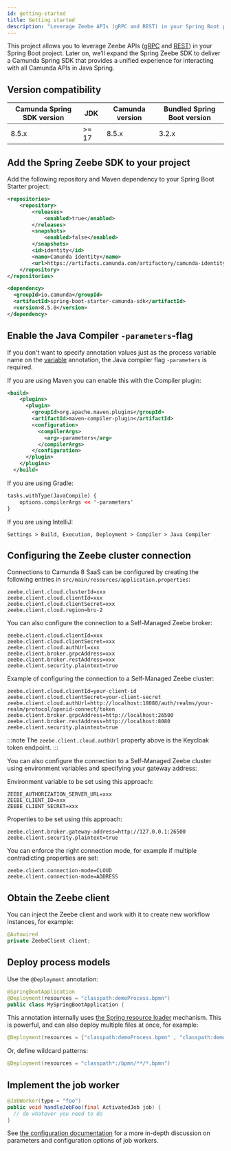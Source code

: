 ```yaml
---
id: getting-started
title: Getting started
description: "Leverage Zeebe APIs (gRPC and REST) in your Spring Boot project."
---
```


This project allows you to leverage Zeebe APIs ([gRPC](/apis-tools/zeebe-api/grpc.md) and [REST](/apis-tools/zeebe-api-rest/zeebe-api-rest-overview.md)) in your Spring Boot project. Later on, we’ll expand the Spring Zeebe SDK to deliver a Camunda Spring SDK that provides a unified experience for interacting with all Camunda APIs in Java Spring.

## Version compatibility

| Camunda Spring SDK version | JDK    | Camunda version | Bundled Spring Boot version |
| -------------------------- | ------ | --------------- | --------------------------- |
| 8.5.x                      | \>= 17 | 8.5.x           | 3.2.x                       |

## Add the Spring Zeebe SDK to your project

Add the following repository and Maven dependency to your Spring Boot Starter project:

```xml
<repositories>
    <repository>
        <releases>
            <enabled>true</enabled>
        </releases>
        <snapshots>
            <enabled>false</enabled>
        </snapshots>
        <id>identity</id>
        <name>Camunda Identity</name>
        <url>https://artifacts.camunda.com/artifactory/camunda-identity/</url>
    </repository>
</repositories>
```

```xml
<dependency>
  <groupId>io.camunda</groupId>
  <artifactId>spring-boot-starter-camunda-sdk</artifactId>
  <version>8.5.0</version>
</dependency>
```

## Enable the Java Compiler `-parameters`-flag

If you don't want to specify annotation values just as the process variable name on the [variable](#using-variable) annotation, the Java compiler flag `-parameters` is required.

If you are using Maven you can enable this with the Compiler plugin:

```xml
<build>
    <plugins>
      <plugin>
        <groupId>org.apache.maven.plugins</groupId>
        <artifactId>maven-compiler-plugin</artifactId>
        <configuration>
          <compilerArgs>
            <arg>-parameters</arg>
          </compilerArgs>
        </configuration>
      </plugin>
    </plugins>
  </build>
```

If you are using Gradle:

```xml
tasks.withType(JavaCompile) {
    options.compilerArgs << '-parameters'
}
```

If you are using IntelliJ:

```agsl
Settings > Build, Execution, Deployment > Compiler > Java Compiler
```

## Configuring the Zeebe cluster connection

Connections to Camunda 8 SaaS can be configured by creating the following entries in `src/main/resources/application.properties`:

```properties
zeebe.client.cloud.clusterId=xxx
zeebe.client.cloud.clientId=xxx
zeebe.client.cloud.clientSecret=xxx
zeebe.client.cloud.region=bru-2
```

You can also configure the connection to a Self-Managed Zeebe broker:

```properties
zeebe.client.cloud.clientId=xxx
zeebe.client.cloud.clientSecret=xxx
zeebe.client.cloud.authUrl=xxx
zeebe.client.broker.grpcAddress=xxx
zeebe.client.broker.restAddress=xxx
zeebe.client.security.plaintext=true
```

Example of configuring the connection to a Self-Managed Zeebe cluster:

```properties
zeebe.client.cloud.clientId=your-client-id
zeebe.client.cloud.clientSecret=your-client-secret
zeebe.client.cloud.authUrl=http://localhost:18080/auth/realms/your-realm/protocol/openid-connect/token
zeebe.client.broker.grpcAddress=http://localhost:26500
zeebe.client.broker.restAddress=http://localhost:8080
zeebe.client.security.plaintext=true
```

:::note
The `zeebe.client.cloud.authUrl` property above is the Keycloak token endpoint.
:::

You can also configure the connection to a Self-Managed Zeebe cluster using environment variables and specifying your
gateway address:

Environment variable to be set using this approach:

```properties
ZEEBE_AUTHORIZATION_SERVER_URL=xxx
ZEEBE_CLIENT_ID=xxx
ZEEBE_CLIENT_SECRET=xxx
```

Properties to be set using this approach:

```properties
zeebe.client.broker.gateway-address=http://127.0.0.1:26500
zeebe.client.security.plaintext=true
```

You can enforce the right connection mode, for example if multiple contradicting properties are set:

```properties
zeebe.client.connection-mode=CLOUD
zeebe.client.connection-mode=ADDRESS
```

## Obtain the Zeebe client

You can inject the Zeebe client and work with it to create new workflow instances, for example:

```java
@Autowired
private ZeebeClient client;
```

## Deploy process models

Use the `@Deployment` annotation:

```java
@SpringBootApplication
@Deployment(resources = "classpath:demoProcess.bpmn")
public class MySpringBootApplication {
```

This annotation internally uses [the Spring resource loader](#resources-resourceloader) mechanism. This is powerful, and can also deploy multiple files at once, for example:

```java
@Deployment(resources = {"classpath:demoProcess.bpmn" , "classpath:demoProcess2.bpmn"})
```

Or, define wildcard patterns:

```java
@Deployment(resources = "classpath*:/bpmn/**/*.bpmn")
```

## Implement the job worker

```java
@JobWorker(type = "foo")
public void handleJobFoo(final ActivatedJob job) {
  // do whatever you need to do
}
```

See [the configuration documentation](/apis-tools/spring-zeebe-sdk/configuration.md) for a more in-depth discussion on parameters and configuration options of job workers.
